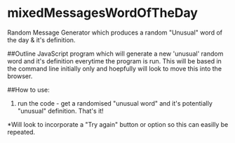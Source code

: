 # mixedMessagesWordOfTheDay
Random Message Generator which produces a random "Unusual" word of the day &amp; it's definition. 

##Outline
JavaScript program which will generate a new 'unusual' random word and it's definition everytime the program is run. 
This will be based in the command line initially only and hoepfully will look to move this into the browser. 

##How to use:
1. run the code - get a randomised "unusual word" and it's potentially "unusual" definition. That's it! 

*Will look to incorporate a "Try again" button or option so this can easilly be repeated.  
